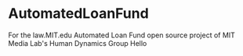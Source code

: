 # AutomatedLoanFund
For the law.MIT.edu Automated Loan Fund open source project of MIT Media Lab's Human Dynamics Group
Hello
